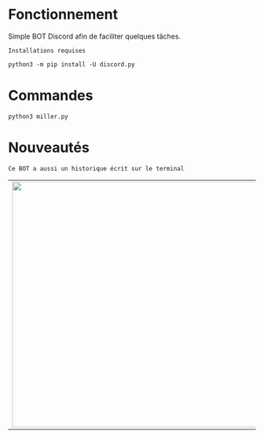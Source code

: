 # Fonctionnement
Simple BOT Discord afin de faciliter quelques tâches.

    Installations requises
    
    python3 -m pip install -U discord.py
    
# Commandes

    python3 miller.py
    
# Nouveautés

    Ce BOT a aussi un historique écrit sur le terminal
    
<table>
  <tr>
    <td align="center">
        <img src="https://zupimages.net/up/20/34/z6ac.png" width="500px;"><br>
    </td>
  </tr>
